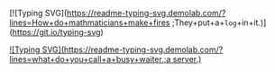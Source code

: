 
[![Typing SVG](https://readme-typing-svg.demolab.com/?lines=How+do+mathmaticians+make+fires
;They+put+a+`log`+in+it.)]
(https://git.io/typing-svg)

[![Typing SVG](https://readme-typing-svg.demolab.com/?lines=what+do+you+call+a+busy+waiter.;a server.)](https://git.io/typing-svg)

